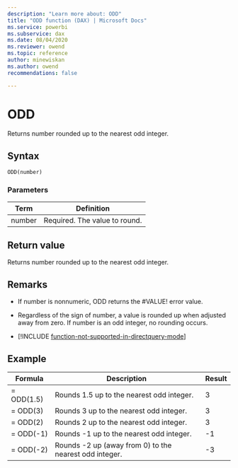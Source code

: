 ```yaml
---
description: "Learn more about: ODD"
title: "ODD function (DAX) | Microsoft Docs"
ms.service: powerbi 
ms.subservice: dax 
ms.date: 08/04/2020
ms.reviewer: owend
ms.topic: reference
author: minewiskan
ms.author: owend 
recommendations: false

---
```

# ODD

Returns number rounded up to the nearest odd integer.  
  
## Syntax  
  
```dax
ODD(number)  
```
  
### Parameters  
  
|Term|Definition|  
|--------|--------------|  
|number|Required. The value to round.|  
  
## Return value

Returns number rounded up to the nearest odd integer.  
  
## Remarks

- If number is nonnumeric, ODD returns the #VALUE! error value.  
  
- Regardless of the sign of number, a value is rounded up when adjusted away from zero. If number is an odd integer, no rounding occurs.  

- [!INCLUDE [function-not-supported-in-directquery-mode](includes/function-not-supported-in-directquery-mode.md)]

## Example  
  
|Formula|Description|Result|  
|-----------|---------------|----------|  
|= ODD(1.5)|Rounds 1.5 up to the nearest odd integer.|3|  
|= ODD(3)|Rounds 3 up to the nearest odd integer.|3|  
|= ODD(2)|Rounds 2 up to the nearest odd integer.|3|  
|= ODD(-1)|Rounds -1 up to the nearest odd integer.|-1|  
|= ODD(-2)|Rounds -2 up (away from 0) to the nearest odd integer.|-3|  
